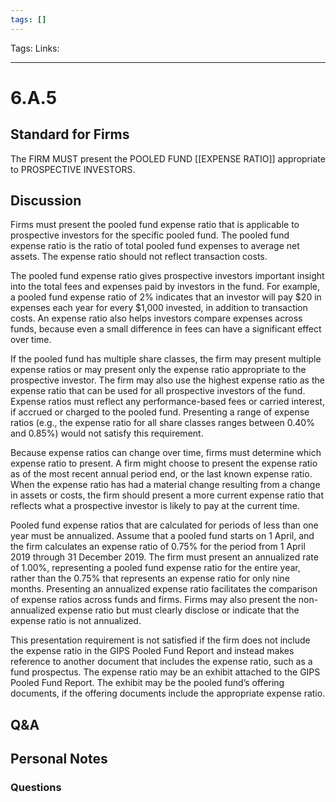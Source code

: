 ```yaml
---
tags: []
---
```

Tags:
Links: 
___
# 6.A.5
## Standard for Firms
The FIRM MUST present the POOLED FUND [[EXPENSE RATIO]] appropriate to PROSPECTIVE INVESTORS.
## Discussion
Firms must present the pooled fund expense ratio that is applicable to prospective investors for the specific pooled fund. The pooled fund expense ratio is the ratio of total pooled fund expenses to average net assets. The expense ratio should not reflect transaction costs.

The pooled fund expense ratio gives prospective investors important insight into the total fees and expenses paid by investors in the fund. For example, a pooled fund expense ratio of 2% indicates that an investor will pay $20 in expenses each year for every $1,000 invested, in addition to transaction costs. An expense ratio also helps investors compare expenses across funds, because even a small difference in fees can have a significant effect over time.

If the pooled fund has multiple share classes, the firm may present multiple expense ratios or may present only the expense ratio appropriate to the prospective investor. The firm may also use the highest expense ratio as the expense ratio that can be used for all prospective investors of the fund. Expense ratios must reflect any performance-based fees or carried interest, if accrued or charged to the pooled fund. Presenting a range of expense ratios (e.g., the expense ratio for all share classes ranges between 0.40% and 0.85%) would not satisfy this requirement.

Because expense ratios can change over time, firms must determine which expense ratio to present. A firm might choose to present the expense ratio as of the most recent annual period end, or the last known expense ratio. When the expense ratio has had a material change resulting from a change in assets or costs, the firm should present a more current expense ratio that reflects what a prospective investor is likely to pay at the current time.

Pooled fund expense ratios that are calculated for periods of less than one year must be annualized. Assume that a pooled fund starts on 1 April, and the firm calculates an expense ratio of 0.75% for the period from 1 April 2019 through 31 December 2019. The firm must present an annualized rate of 1.00%, representing a pooled fund expense ratio for the entire year, rather than the 0.75% that represents an expense ratio for only nine months. Presenting an annualized expense ratio facilitates the comparison of expense ratios across funds and firms. Firms may also present the non-annualized expense ratio but must clearly disclose or indicate that the expense ratio is not annualized.

This presentation requirement is not satisfied if the firm does not include the expense ratio in the GIPS Pooled Fund Report and instead makes reference to another document that includes the expense ratio, such as a fund prospectus. The expense ratio may be an exhibit attached to the GIPS Pooled Fund Report. The exhibit may be the pooled fund’s offering documents, if the offering documents include the appropriate expense ratio.
## Q&A

## Personal Notes

### Questions